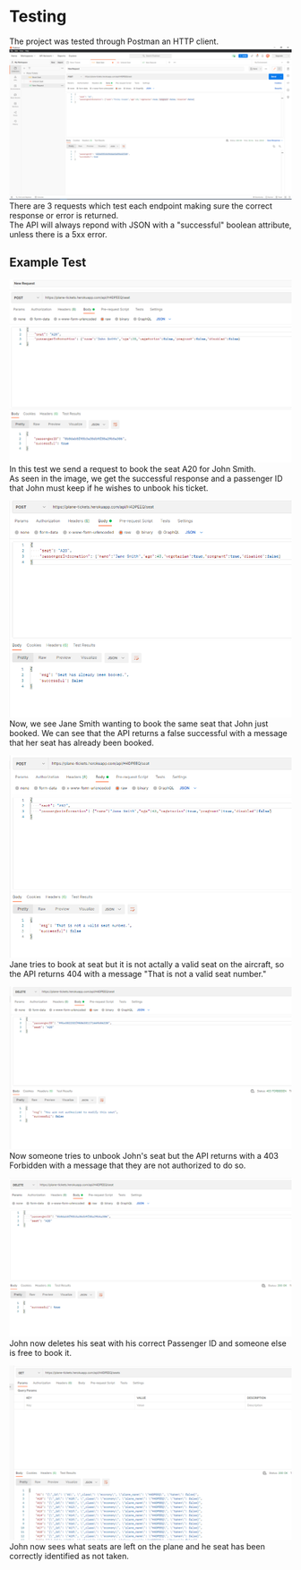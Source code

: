 # Testing
The project was tested through Postman an HTTP client.  
![PostmanUI](https://github.com/FinleyCooper/plane-tickets/blob/main/docs/images/postman1.png?raw=true)  
There are 3 requests which test each endpoint making sure the correct response or error is returned.  
The API will always repond with JSON with a "successful" boolean attribute, unless there is a 5xx error.

## Example Test
![PostmanTest1](https://github.com/FinleyCooper/plane-tickets/blob/main/docs/images/postman2.png?raw=true)  
In this test we send a request to book the seat A20 for John Smith.  
As seen in the image, we get the successful response and a passenger ID that John must keep if he wishes to unbook his ticket.  

![PostmanTest2](https://github.com/FinleyCooper/plane-tickets/blob/main/docs/images/postman3.png?raw=true)  
Now, we see Jane Smith wanting to book the same seat that John just booked. We can see that the API returns a false successful with a message that her seat has already been booked.  

![PostmanTest3](https://github.com/FinleyCooper/plane-tickets/blob/main/docs/images/postman4.png?raw=true)  
Jane tries to book at seat but it is not actally a valid seat on the aircraft, so the API returns 404 with a message "That is not a valid seat number."  

![PostmanTest4](https://github.com/FinleyCooper/plane-tickets/blob/main/docs/images/postman5.png?raw=true)  
Now someone tries to unbook John's seat but the API returns with a 403 Forbidden with a message that they are not authorized to do so.  

![PostmanTest5](https://github.com/FinleyCooper/plane-tickets/blob/main/docs/images/postman6.png?raw=true)  
John now deletes his seat with his correct Passenger ID and someone else is free to book it.  

![PostmanTest6](https://github.com/FinleyCooper/plane-tickets/blob/main/docs/images/postman7.png?raw=true)   
John now sees what seats are left on the plane and he seat has been correctly identified as not taken. 